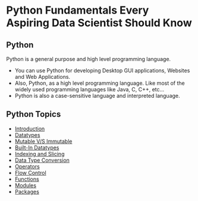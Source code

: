 # Python Fundamentals Every Aspiring Data Scientist Should Know

Python
------

Python is a general purpose and high level programming language.

- You can use Python for developing Desktop GUI applications, Websites and Web Applications.
- Also, Python, as a high level programming language. Like most of the widely used programming languages like Java, C, C++, etc...
- Python is also a case-sensitive language and interpreted language.

Python Topics
-------------
 - [Introduction](https://github.com/naveensiwas/python/blob/master/1.introduction.py)
 - [Datatypes](https://github.com/naveensiwas/python/blob/master/2.datatypes.py)
 - [Mutable V/S Immutable](https://github.com/naveensiwas/python/blob/master/3.mutable_vs_immutable.py)
 - [Built-In Datatypes](https://github.com/naveensiwas/python/blob/master/4.built_in_data_types.py)
 - [Indexing and Slicing](https://github.com/naveensiwas/python/blob/master/5.indexing_and_slicing.py)
 - [Data Type Conversion](https://github.com/naveensiwas/python/blob/master/6.data_types_conversion.py)
 - [Operators](https://github.com/naveensiwas/python/blob/master/7.python_operators.py)
 - [Flow Control](https://github.com/naveensiwas/python/blob/master/8.python_flow_control.py)
 - [Functions](https://github.com/naveensiwas/python/blob/master/9.python_function.py)
 - [Modules](https://github.com/naveensiwas/python/blob/master/14.python_exception_handling.py)
 - [Packages](https://github.com/naveensiwas/python/blob/master/11.pthon_package.py)